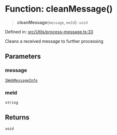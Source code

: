 # Function: cleanMessage()

> **cleanMessage**(`message`, `meId`): `void`

Defined in: [src/Utils/process-message.ts:33](https://github.com/WhiskeySockets/Baileys/blob/2fdabb7f387029b680a2c5e056c7022c25b0f110/src/Utils/process-message.ts#L33)

Cleans a received message to further processing

## Parameters

### message

[`IWebMessageInfo`](../namespaces/proto/interfaces/IWebMessageInfo.md)

### meId

`string`

## Returns

`void`
